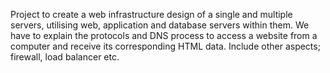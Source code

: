 Project to create a web infrastructure design of a single and multiple servers, utilising web, application and database servers within them. We have to explain the protocols and DNS process to access a website from a computer and receive its corresponding HTML data. Include other aspects; firewall, load balancer etc.
